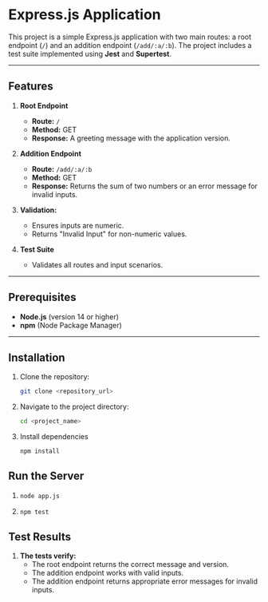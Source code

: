 # Express.js Application

This project is a simple Express.js application with two main routes: a root endpoint (`/`) and an addition endpoint (`/add/:a/:b`). The project includes a test suite implemented using **Jest** and **Supertest**.

---

## Features

1. **Root Endpoint**  
   - **Route:** `/`  
   - **Method:** GET  
   - **Response:** A greeting message with the application version.

2. **Addition Endpoint**  
   - **Route:** `/add/:a/:b`  
   - **Method:** GET  
   - **Response:** Returns the sum of two numbers or an error message for invalid inputs.

3. **Validation:**  
   - Ensures inputs are numeric.
   - Returns "Invalid Input" for non-numeric values.

4. **Test Suite**  
   - Validates all routes and input scenarios.

---

## Prerequisites

- **Node.js** (version 14 or higher)
- **npm** (Node Package Manager)

---

## Installation

1. Clone the repository:
   ```bash
   git clone <repository_url>
2. Navigate to the project directory:
   ```bash
   cd <project_name>
3. Install dependencies
   ```bash
   npm install

## Run the Server
1. ```bash
   node app.js
2. ```bash
   npm test


## Test Results

1. **The tests verify:**  
   - The root endpoint returns the correct message and version.  
   - The addition endpoint works with valid inputs. 
   - The addition endpoint returns appropriate error messages for invalid inputs.




